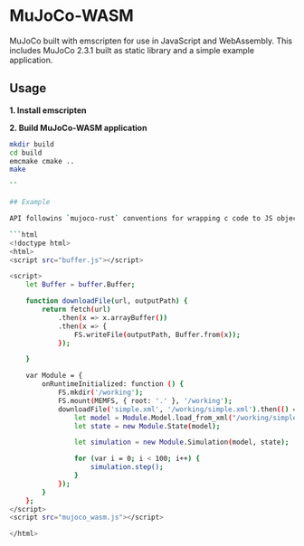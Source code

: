 # MuJoCo-WASM

MuJoCo built with emscripten for use in JavaScript and WebAssembly. This includes MuJoCo 2.3.1 built as static library and a simple example application.

## Usage

**1. Install emscripten**

**2. Build MuJoCo-WASM application**

```bash
mkdir build
cd build
emcmake cmake ..
make

``

## Example

API followins `mujoco-rust` conventions for wrapping c code to JS objects.

```html
<!doctype html>
<html>
<script src="buffer.js"></script>

<script>
    let Buffer = buffer.Buffer;

    function downloadFile(url, outputPath) {
        return fetch(url)
            .then(x => x.arrayBuffer())
            .then(x => {
                FS.writeFile(outputPath, Buffer.from(x));
            });

    }

    var Module = {
        onRuntimeInitialized: function () {
            FS.mkdir('/working');
            FS.mount(MEMFS, { root: '.' }, '/working');
            downloadFile('simple.xml', '/working/simple.xml').then(() => {
                let model = Module.Model.load_from_xml("/working/simple.xml");
                let state = new Module.State(model);

                let simulation = new Module.Simulation(model, state);

                for (var i = 0; i < 100; i++) {
                    simulation.step();
                }
            });
        }
    };
</script>
<script src="mujoco_wasm.js"></script>

</html>
```
